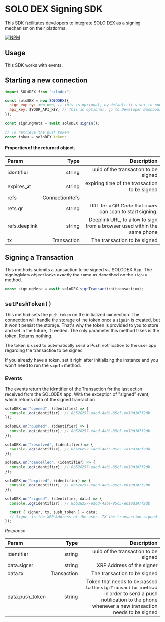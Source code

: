 # SOLO DEX Signing SDK

This SDK facilitates developers to integrate SOLO DEX as a signing mechanism on their platforms.

[![NPM](https://nodei.co/npm/solodex.png?downloads=true&downloadRank=true&stars=true)](https://nodei.co/npm/solodex/)

## Usage

This SDK works with events.

## Starting a new connection

```js
import SOLODEX from "solodex";

const soloDEX = new SOLODEX({
  sign_expiry: 300_000, // This is optional, by default it's set to 600,000 ms (10 minutes)
  api_key: $YOUR_API_KEY, // This is optional, go to Developer Dashboard in sologenic.org to generate an API Key
});

const signingMeta = await soloDEX.signIn();

// To retrieve the push token
const token = soloDEX.token;
```

#### Properties of the returned object.

| Param         |           Type |                                                              Description |
| :------------ | -------------: | -----------------------------------------------------------------------: |
| identifier    |         string |                                     uuid of the transaction to be signed |
| expires_at    |         string |                            expiring time of the transaction to be signed |
| refs          | ConnectionRefs |                                                                          |
| refs.qr       |         string |                  URL for a QR Code that users can scan to start signing. |
| refs.deeplink |         string | Deeplink URL, to allow to sign from a browser used within the same phone |
| tx            |    Transaction |                                             The transaction to be signed |

## Signing a Transaction

This methods submits a transaction to be signed via SOLODEX App. The signingMeta object looks exactly the same as described on the `signIn` method.

```js
const signingMeta = await soloDEX.signTransaction(transaction);
```

## `setPushToken()`

This method sets the `push token` on the initialized connection. The connection will handle the storage of the token once a `signIn` is created, but it won't persist the storage.
That's why the token is provided to you to store and set in the future, if needed. The only parameter this method takes is the token. Returns nothing.

The token is used to automatically send a Push notification to the user app regarding the transaction to be signed.

If you already have a token, set it right after initializing the instance and you won't need to run the `signIn` method.

### Events

The events return the identifier of the Transaction for the last action received from the SOLODEX app. With the exception of "signed" event, which returns data of the signed transaction

```js
soloDEX.on("opened", (identifier) => {
  console.log(identifier); // 8b528257-eacd-4ab9-85c5-ed10d107f2db
});

soloDEX.on("pushed", (identifier) => {
  console.log(identifier); // 8b528257-eacd-4ab9-85c5-ed10d107f2db
});

soloDEX.on("resolved", (identifier) => {
  console.log(identifier); // 8b528257-eacd-4ab9-85c5-ed10d107f2db
});

soloDEX.on("cancelled", (identifier) => {
  console.log(identifier); // 8b528257-eacd-4ab9-85c5-ed10d107f2db
});

soloDEX.on("expired", (identifier) => {
  console.log(identifier); // 8b528257-eacd-4ab9-85c5-ed10d107f2db
});

soloDEX.on("signed", (identifier, data) => {
  console.log(identifier); // 8b528257-eacd-4ab9-85c5-ed10d107f2db

  const { signer, tx, push_token } = data;
  // Signer is the XRP Address of the user, TX the transaction signed
});
```

_Response_

| Param           |        Type |                                                                                                                                                   Description |
| :-------------- | ----------: | ------------------------------------------------------------------------------------------------------------------------------------------------------------: |
| identifier      |      string |                                                                                                                          uuid of the transaction to be signed |
| data.signer     |      string |                                                                                                                                     XRP Address of the signer |
| data.tx         | Transaction |                                                                                                                                  The transaction to be signed |
| data.push_token |      string | Token that needs to be passed to the `signTransaction` method in order to send a push notification to the phone whenever a new transaction needs to be signed |
